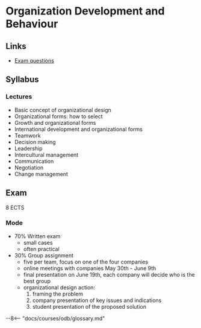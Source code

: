 # Organization Development and Behaviour

## Links

- [Exam questions](exam.md)

## Syllabus

### Lectures

- Basic concept of organizational design
- Organizational forms: how to select
- Growth and organizational forms
- International development and organizational forms
- Teamwork
- Decision making
- Leadership
- Intercultural management
- Communication
- Negotiation
- Change management

## Exam

8 ECTS

### Mode

- 70% Written exam
	- small cases
	- often practical
- 30% Group assignment
	- five per team, focus on one of the four companies
	- online meetings with companies May 30th - June 9th
	- final presentation on June 19th, each company will decide who is the best group
	- organizational design action:
		1. framing the problem
		2. company presentation of key issues and indications
		3. student presentation of the proposed solution

--8<-- "docs/courses/odb/glossary.md"
